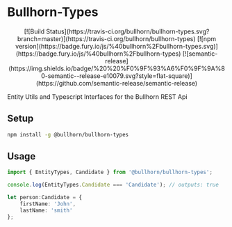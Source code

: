 # Bullhorn-Types

<div align="center">
[![Build Status](https://travis-ci.org/bullhorn/bullhorn-types.svg?branch=master)](https://travis-ci.org/bullhorn/bullhorn-types)
[![npm version](https://badge.fury.io/js/%40bullhorn%2Fbullhorn-types.svg)](https://badge.fury.io/js/%40bullhorn%2Fbullhorn-types)
[![semantic-release](https://img.shields.io/badge/%20%20%F0%9F%93%A6%F0%9F%9A%80-semantic--release-e10079.svg?style=flat-square)](https://github.com/semantic-release/semantic-release)
</div>

Entity Utils and Typescript Interfaces for the Bullhorn REST Api


## Setup

```bash
npm install -g @bullhorn/bullhorn-types
```
## Usage

```typescript
import { EntityTypes, Candidate } from '@bullhorn/bullhorn-types';

console.log(EntityTypes.Candidate === 'Candidate'); // outputs: true

let person:Candidate = { 
    firstName: 'John',
    lastName: 'smith'
};

```


